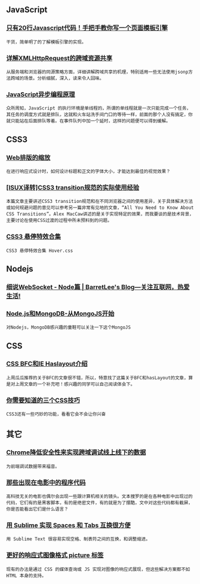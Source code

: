 
## JavaScript

### [只有20行Javascript代码！手把手教你写一个页面模板引擎](http://blog.jobbole.com/56689/)

    干货，简单明了的了解模板引擎的实现。

### [详解XMLHttpRequest的跨域资源共享](http://drops.wooyun.org/tips/188)

    从服务端和浏览器的同源策略方面，详细讲解跨域共享的机理，特别适用一些无法使用jsonp方法跨域的场景。分析细腻，深入，读来令人回味。

### [JavaScript异步编程原理](http://www.cnblogs.com/hustskyking/p/javascript-asynchronous-programming.html)

    众所周知，JavaScript 的执行环境是单线程的，所谓的单线程就是一次只能完成一个任务，其任务的调度方式就是排队，这就和火车站洗手间门口的等待一样，前面的那个人没有搞定，你就只能站在后面排队等着。在事件队列中加一个延时，这样的问题便可以得到缓解。

## CSS3

### [Web排版的缩放](http://www.w3cplus.com/css3/a-more-modern-scale-for-web-typography.html)

    在进行响应式设计时，如何设计标题和正文的字体大小，才能达到最佳的视觉效果？

### [[ISUX译转]CSS3 transition规范的实际使用经验](http://isux.tencent.com/css3-transition.html)

    本篇文章主要讲述CSS3 transition规范和在不同浏览器之间的使用差异，关于具体解决方法或如何规避问题的意见可以参考另一篇非常有见地的文章，“All You Need to Know About CSS Transitions”。Alex MacCaw讲述的是关于实现特定的效果，而我要谈的是技术背景，主要讨论在使用CSS过渡的过程中所未预料到的问题。

### [CSS3 悬停特效合集](http://ianlunn.github.io/Hover/)

    CSS3 悬停特效合集 Hover.css

## Nodejs

### [细说WebSocket - Node篇 | BarretLee's Blog—关注互联网，热爱生活!](http://barretlee.com/websocket-with-node/)

### [Node.js和MongoDB-从MongoJS开始](http://www.75team.com/archives/643)

    对Nodejs，MongoDB感兴趣的童鞋可以关注一下这个MongoJS

## CSS

### [CSS BFC和IE Haslayout介绍](http://www.tuicool.com/articles/ZF7Rz2)

    上周瓜瓜推荐的关于BFC的文章很不错，所以，特意找了这篇关于BFC和hasLayout的文章，算是对上周文章的一个补充吧！感兴趣的同学可以自己阅读体会下。

### [你需要知道的三个CSS技巧](http://www.aqee.net/three-css-features-you-need-to-know-about/)

    CSS3还有一些巧妙的功能，看看它会不会让你兴奋

## 其它

### [Chrome降低安全性来实现跨域调试线上线下的数据](http://www.camnpr.com/archives/chrome-args-disable-web-security.html)

    为前端调试数据带来福音。

### [那些出现在电影中的程序代码](http://www.aqee.net/source-code-in-tv-and-films/)

    高科技无关的电影也偶尔会出现一些跟计算机相关的镜头。文本搜罗的是在各种电影中出现过的代码，它们有的是黑客脚本，有的是绝密文件，有的就是为了摆酷，文中对这些代码都有截屏，你是否能看出它们是什么语言？

### [用 Sublime 实现 Spaces 和 Tabs 互换很方便](http://css-tricks.com/changing-spaces-tabs-sublime-text/)

    用 Sublime Text 很容易实现空格、制表符之间的互换，和调整缩进。

### [更好的响应式图像格式 picture 标签](http://net.tutsplus.com/tutorials/html-css-techniques/better-responsive-images-with-the-picture-element/)

    现有的办法是通过 CSS 的媒体查询或 JS 实现对图像的响应式展现，但这些解决方案都不如 HTML 本身的支持。
